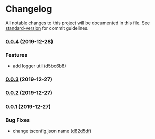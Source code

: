# Changelog

All notable changes to this project will be documented in this file. See [standard-version](https://github.com/conventional-changelog/standard-version) for commit guidelines.

### [0.0.4](https://github.com/AlmogVC/kaser-sender/compare/v0.0.3...v0.0.4) (2019-12-28)


### Features

* add logger util ([d5bc6b8](https://github.com/AlmogVC/kaser-sender/commit/d5bc6b8063a2fcd41ecaf9eee2dd96d8b60f09d5))

### [0.0.3](https://github.com/AlmogVC/kaser-sender/compare/v0.0.2...v0.0.3) (2019-12-27)

### [0.0.2](https://github.com/AlmogVC/kaser-sender/compare/v0.0.1...v0.0.2) (2019-12-27)

### 0.0.1 (2019-12-27)


### Bug Fixes

* change tsconfig.json name ([d82d5df](https://github.com/AlmogVC/kaser-sender/commit/d82d5dfc5a1bae1b6cc7efc66b84c57d0a8f28ba))
